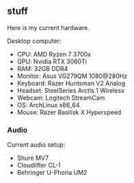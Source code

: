 ## stuff

Here is my current hardware.

Desktop computer:

 - CPU: AMD Ryzen 7 3700x
 - GPU: Nvidia RTX 3060Ti
 - RAM: 32GB DDR4
 - Monitor: Asus VG279QM 1080@280Hz
 - Keyboard: Razer Huntsman V2 Analog
 - Headset: SteelSeries Arctis 1 Wireless
 - Webcam: Logitech StreamCam
 - OS: ArchLinux x86_64
 - Mouse: Razer Basilisk X Hyperspeed

### Audio

Current audio setup:

- Shure MV7
- Cloudlifter CL-1
- Behringer U-Phoria UM2
